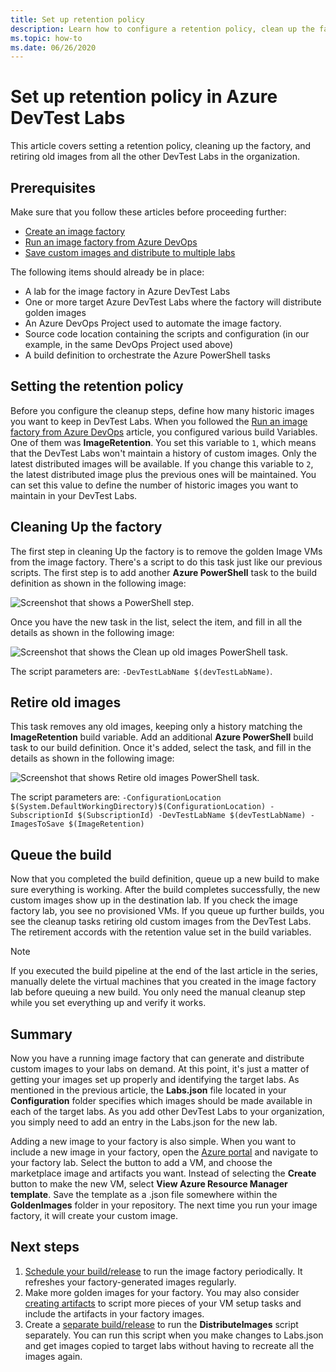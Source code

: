 ```yaml
---
title: Set up retention policy
description: Learn how to configure a retention policy, clean up the factory, and retire old images from DevTest Labs. 
ms.topic: how-to
ms.date: 06/26/2020
---
```


# Set up retention policy in Azure DevTest Labs
This article covers setting a retention policy, cleaning up the factory, and retiring old images from all the other DevTest Labs in the organization. 

## Prerequisites
Make sure that you follow these articles before proceeding further:

- [Create an image factory](image-factory-create.md)
- [Run an image factory from Azure DevOps](image-factory-set-up-devops-lab.md)
- [Save custom images and distribute to multiple labs](image-factory-save-distribute-custom-images.md)

The following items should already be in place:

- A lab for the image factory in Azure DevTest Labs
- One or more target Azure DevTest Labs where the factory will distribute golden images
- An Azure DevOps Project used to automate the image factory.
- Source code location containing the scripts and configuration (in our example, in the same DevOps Project used above)
- A build definition to orchestrate the Azure PowerShell tasks
 
## Setting the retention policy
Before you configure the cleanup steps, define how many historic images you want to keep in DevTest Labs. When you followed the [Run an image factory from Azure DevOps](image-factory-set-up-devops-lab.md) article, you configured various build Variables. One of them was **ImageRetention**. You set this variable to `1`, which means that the DevTest Labs won't maintain a history of custom images. Only the latest distributed images will be available. If you change this variable to `2`,  the latest distributed image plus the previous ones will be maintained. You can set this value to define the number of historic images you want to maintain in your DevTest Labs.

## Cleaning Up the factory
The first step in cleaning Up the factory is to remove the golden Image VMs from the image factory. There's a script to do this task just like our previous scripts. The first step is to add another **Azure PowerShell** task to the build definition as shown in the following image:

![Screenshot that shows a PowerShell step.](./media/set-retention-policy-cleanup/powershell-step.png)

Once you have the new task in the list, select the item, and fill in all the details as shown in the following image:

![Screenshot that shows the Clean up old images PowerShell task.](./media/set-retention-policy-cleanup/configure-powershell-task.png)

The script parameters are: `-DevTestLabName $(devTestLabName)`.

## Retire old images 
This task removes any old images, keeping only a history matching the **ImageRetention** build variable. Add an additional **Azure PowerShell** build task to our build definition. Once it's added, select the task, and fill in the details as shown in the following image: 

![Screenshot that shows Retire old images PowerShell task.](./media/set-retention-policy-cleanup/retire-old-image-task.png)

The script parameters are: `-ConfigurationLocation $(System.DefaultWorkingDirectory)$(ConfigurationLocation) -SubscriptionId $(SubscriptionId) -DevTestLabName $(devTestLabName) -ImagesToSave $(ImageRetention)`

## Queue the build
Now that you completed the build definition, queue up a new build to make sure everything is working. After the build completes successfully, the new custom images show up in the destination lab. If you check the image factory lab, you see no provisioned VMs. If you queue up further builds, you see the cleanup tasks retiring old custom images from the DevTest Labs. The retirement accords with the retention value set in the build variables.

> [!NOTE]
> If you executed the build pipeline at the end of the last article in the series, manually delete the virtual machines that you created in the image factory lab before queuing a new build.  You only need the manual cleanup step while you set everything up and verify it works.



## Summary
Now you have a running image factory that can generate and distribute custom images to your labs on demand. At this point, it's just a matter of getting your images set up properly and identifying the target labs. As mentioned in the previous article, the **Labs.json** file located in your **Configuration** folder specifies which images should be made available in each of the target labs. As you add other DevTest Labs to your organization, you simply need to add an entry in the Labs.json for the new lab.

Adding a new image to your factory is also simple. When you want to include a new image in your factory, open the [Azure portal](https://portal.azure.com) and navigate to your factory lab. Select the button to add a VM, and choose the marketplace image and artifacts you want. Instead of selecting the **Create** button to make the new VM, select **View Azure Resource Manager template**. Save the template as a .json file somewhere within the **GoldenImages** folder in your repository. The next time you run your image factory, it will create your custom image.


## Next steps
1. [Schedule your build/release](/azure/devops/pipelines/build/triggers?tabs=designer) to run the image factory periodically. It refreshes your factory-generated images regularly.
2. Make more golden images for your factory. You may also consider [creating artifacts](devtest-lab-artifact-author.md) to script more pieces of your VM setup tasks and include the artifacts in your factory images.
4. Create a [separate build/release](/azure/devops/pipelines/overview) to run the **DistributeImages** script separately. You can run this script when you make changes to Labs.json and get images copied to target labs without having to recreate all the images again.
